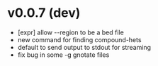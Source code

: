 v0.0.7 (dev)
============
+ [expr] allow --region to be a bed file
+ new command for finding compound-hets
+ default to send output to stdout for streaming
+ fix bug in some -g gnotate files

